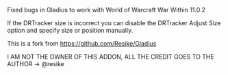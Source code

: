 Fixed bugs in Gladius to work with World of Warcraft War Within 11.0.2

If the DRTracker size is incorrect you can disable the DRTracker Adjust Size option and specify size or position manually.


This is a fork from https://github.com/Resike/Gladius

I AM NOT THE OWNER OF THIS ADDON, ALL THE CREDIT GOES TO THE AUTHOR -> @resike
